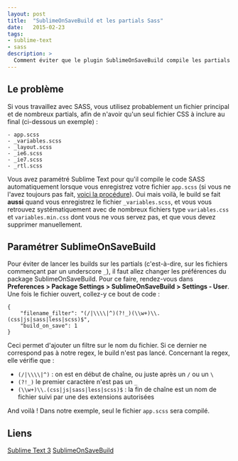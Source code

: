 ```yaml
---
layout: post
title:  "SublimeOnSaveBuild et les partials Sass"
date:   2015-02-23
tags:
- sublime-text
- sass
description: >
  Comment éviter que le plugin SublimeOnSaveBuild compile les partials SASS (ou LESS) ?
---
```


## Le problème

Si vous travaillez avec SASS, vous utilisez probablement un fichier principal et de nombreux partials, afin de n'avoir qu'un seul fichier CSS à inclure au final (ci-dessous un exemple) :

	- app.scss
	- _variables.scss
	- _layout.scss
	- _ie6.scss
	- _ie7.scss
	- _rtl.scss

Vous avez paramétré Sublime Text pour qu'il compile le code SASS automatiquement lorsque vous enregistrez votre fichier `app.scss` (si vous ne l'avez toujours pas fait, [voici la procédure](https://blog.smarchal.com/guide-installation-sass-avec-sublime-text-3)). Oui mais voilà, le build se fait **aussi** quand vous enregistrez le fichier `_variables.scss`, et vous vous retrouvez systématiquement avec de nombreux fichiers type `variables.css` et `variables.min.css` dont vous ne vous servez pas, et que vous devez supprimer manuellement.

## Paramétrer SublimeOnSaveBuild

Pour éviter de lancer les builds sur les partials (c'est-à-dire, sur les fichiers commençant par un underscore `_`), il faut allez changer les préférences du package SublimeOnSaveBuild.
Pour ce faire, rendez-vous dans **Preferences > Package Settings > SublimeOnSaveBuild > Settings - User**. Une fois le fichier ouvert, collez-y ce bout de code :

	{
		"filename_filter": "(/|\\\\|^)(?!_)(\\w+)\\.(css|js|sass|less|scss)$",
		"build_on_save": 1
	}

Ceci permet d'ajouter un filtre sur le nom du fichier. Si ce dernier ne correspond pas à notre regex, le build n'est pas lancé. Concernant la regex, elle vérifie que :

- `(/|\\\\|^)` : on est en début de chaîne, ou juste après un `/` ou un `\`
- `(?!_)` le premier caractère n'est pas un `_`
- `(\\w+)\\.(css|js|sass|less|scss)$` : la fin de chaîne est un nom de fichier suivi par une des extensions autorisées

And voilà !
Dans notre exemple, seul le fichier `app.scss` sera compilé.

## Liens
[Sublime Text 3](https://www.sublimetext.com/3)
[SublimeOnSaveBuild](https://sublime.wbond.net/packages/SublimeOnSaveBuild)